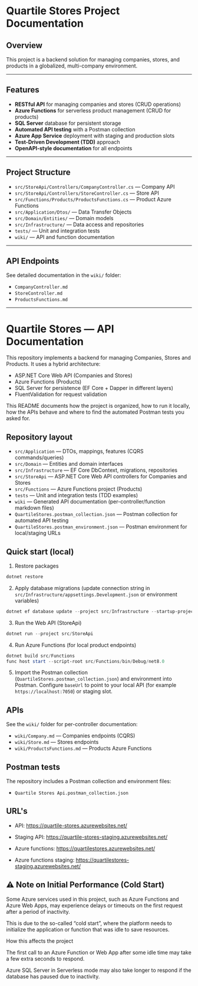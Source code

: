 # Quartile Stores Project Documentation

## Overview
This project is a backend solution for managing companies, stores, and products in a globalized, multi-company environment. 

---

## Features
- **RESTful API** for managing companies and stores (CRUD operations)
- **Azure Functions** for serverless product management (CRUD for products)
- **SQL Server** database for persistent storage
- **Automated API testing** with a Postman collection
- **Azure App Service** deployment with staging and production slots
- **Test-Driven Development (TDD)** approach
- **OpenAPI-style documentation** for all endpoints

---

## Project Structure
- `src/StoreApi/Controllers/CompanyController.cs` — Company API
- `src/StoreApi/Controllers/StoreController.cs` — Store API
- `src/Functions/Products/ProductsFunctions.cs` — Product Azure Functions
- `src/Application/Dtos/` — Data Transfer Objects
- `src/Domain/Entities/` — Domain models
- `src/Infrastructure/` — Data access and repositories
- `tests/` — Unit and integration tests
- `wiki/` — API and function documentation

---

## API Endpoints
See detailed documentation in the `wiki/` folder:
- `CompanyController.md`
- `StoreController.md`
- `ProductsFunctions.md`

---

# Quartile Stores — API Documentation

This repository implements a backend for managing Companies, Stores and Products. It uses a hybrid architecture:

- ASP.NET Core Web API (Companies and Stores)
- Azure Functions (Products)
- SQL Server for persistence (EF Core + Dapper in different layers)
- FluentValidation for request validation

This README documents how the project is organized, how to run it locally, how the APIs behave and where to find the automated Postman tests you asked for.

## Repository layout

- `src/Application` — DTOs, mappings, features (CQRS commands/queries)
- `src/Domain` — Entities and domain interfaces
- `src/Infrastructure` — EF Core DbContext, migrations, repositories
- `src/StoreApi` — ASP.NET Core Web API controllers for Companies and Stores
- `src/Functions` — Azure Functions project (Products)
- `tests` — Unit and integration tests (TDD examples)
- `wiki` — Generated API documentation (per-controller/function markdown files)
- `QuartileStores.postman_collection.json` — Postman collection for automated API testing
- `QuartileStores.postman_environment.json` — Postman environment for local/staging URLs

## Quick start (local)

1. Restore packages

```powershell
dotnet restore
```

2. Apply database migrations (update connection string in `src/Infrastructure/appsettings.Development.json` or environment variables)

```powershell
dotnet ef database update --project src/Infrastructure --startup-project src/StoreApi
```

3. Run the Web API (StoreApi)

```powershell
dotnet run --project src/StoreApi
```

4. Run Azure Functions (for local product endpoints)

```powershell
dotnet build src/Functions
func host start --script-root src/Functions/bin/Debug/net8.0
```

5. Import the Postman collection (`QuartileStores.postman_collection.json`) and environment into Postman. Configure `baseUrl` to point to your local API (for example `https://localhost:7050`) or staging slot.

## APIs

See the `wiki/` folder for per-controller documentation:

- `wiki/Company.md` — Companies endpoints (CQRS)
- `wiki/Store.md` — Stores endpoints
- `wiki/ProductsFunctions.md` — Products Azure Functions

## Postman tests

The repository includes a Postman collection and environment files:

- `Quartile Stores Api.postman_collection.json`

## URL's

- API: https://quartile-stores.azurewebsites.net/
- Staging API: https://quartile-stores-staging.azurewebsites.net/

- Azure functions: https://quartilestores.azurewebsites.net/
- Azure functions staging: https://quartilestores-staging.azurewebsites.net/

## ⚠️ Note on Initial Performance (Cold Start)

Some Azure services used in this project, such as Azure Functions and Azure Web Apps, may experience delays or timeouts on the first request after a period of inactivity.

This is due to the so-called “cold start”, where the platform needs to initialize the application or function that was idle to save resources.

How this affects the project

The first call to an Azure Function or Web App after some idle time may take a few extra seconds to respond.

Azure SQL Server in Serverless mode may also take longer to respond if the database has paused due to inactivity.